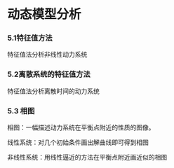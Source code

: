 # 动态模型分析



### 5.1特征值方法

特征值法分析非线性动力系统



### 5.2离散系统的特征值方法

特征值法分析离散时间的动力系统



### 5.3 相图

相图：一幅描述动力系统在平衡点附近的性质的图像。

线性系统：对几个初始条件画出解曲线即可得到相图

非线性系统：用线性逼近的方法在平衡点附近画近似的相图

